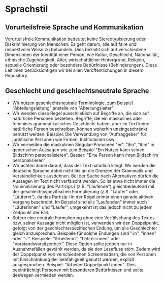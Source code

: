 # Sprachstil

## Vorurteilsfreie Sprache und Kommunikation
Vorurteilsfreie Kommunikation bedeutet keine Stereotypisierung oder Diskriminierung von Menschen. Es geht darum, alle auf faire und respektvolle Weise zu behandeln. Dies bezieht sich auf verschiedene Dimensionen der Identität einer Person, wie Kultur, Geschlecht, Nationalität, ethnische Zugehörigkeit, Alter, wirtschaftlicher Hintergrund, Religion, sexuelle Orientierung oder besondere Bedürfnisse (Behinderungen). Diese Leitlinien berücksichtigen wir bei allen Veröffentlichungen in diesem Repository.

## Geschlecht und geschlechtsneutrale Sprache
- Wir nutzen geschlechtsneutrale Terminologie, zum Beispiel "Abteilungsleitung" anstelle von "Abteilungsleiter".
- Wir wenden diese Regel ausschließlich auf Begriffe an, die sich auf natürliche Personen beziehen. Begriffe, die ein maskulines oder feminines grammatikalisches Geschlecht haben, aber im Text keine natürliche Person beschreiben, können weiterhin uneingeschränkt benutzt werden. Beispiel: Die Verwendung von "Auftraggeber" für juristische Personen wie Firmen, Institutionen usw.
- Wir vermeiden die maskulinen Singular-Pronomen "er", "ihn", "ihm" in generischen Aussagen wie zum Beispiel "Ein Nutzer kann seinen Bildschirm personalisieren". Besser: "Eine Person kann ihren Bildschirm personalisieren"
- Wir achten dabei darauf, dass der Text natürlich klingt. Wir werden die deutsche Sprache dabei nicht bis an die Grenzen der Grammatik und Verständlichkeit ausdehnen. Bei der Suche nach Alternativen dürfen die Aussagen im Text nicht verfälscht werden. So ist etwa nicht immer die Nominalisierung des Partizips I (z.B. "Laufende") gleichbedeutend mit der geschlechtsspezifischen Formulierung (z.B. "Läufer" oder "Läuferin"), da das Partizip I in der Regel primär einen gerade aktiven Vorgang beschreibt. Im Beispiel sind alle "Laufenden" immer auch "Läuferinnen" und "Läufer", umgekehrt ist das jedoch nicht zu jedem Zeitpunkt der Fall.
- Sofern eine neutrale Formulierung ohne eine Verfälschung des Textes bzw. seiner Aussage nicht möglich ist, verwenden wir den Doppelpunkt, gefolgt von der geschlechtsspezifischen Endung, um alle Geschlechter gleich anzusprechen. Beispiele für solche Endungen sind ":in", "innen" oder ":r". Beispiele: "Arbeiter:in", "Lehrer:innen" oder "Vorstandsvorsitzende:r". Diese Option sollte jedoch nur in Ausnahmefällen gewählt werden, da sie den Lesefluss stört. Zudem wird der Doppelpunkt von verschiedenen Screenreadern, die von Personen mit Einschränkung der Sehfähigkeit genutzt werden, explizit ausgesprochen.  Beispiel: "Arbeiter Doppelpunkt innen". Dies beeinträchtigt Personen mit besonderen Bedürfnissen und sollte deswegen vermieden werden.